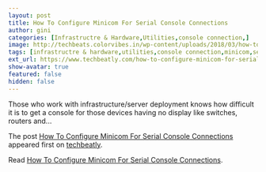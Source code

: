```yaml
---
layout: post
title: How To Configure Minicom For Serial Console Connections
author: gini
categories: [Infrastructre & Hardware,Utilities,console connection,]
image: http://techbeats.colorvibes.in/wp-content/uploads/2018/03/how-to-configure-minicom-for-serial-console-connections.png
tags: [infrastructre & hardware,utilities,console connection,minicom,serial connection,utilities,]
ext_url: https://www.techbeatly.com/how-to-configure-minicom-for-serial-console-connections/
show-avatar: true
featured: false
hidden: false
---
```


<p>Those who work with infrastructure/server deployment knows how difficult it is to get a console for those devices having no display like switches, routers and&#46;&#46;&#46;</p>
<p>The post <a href="https://www.techbeatly.com/how-to-configure-minicom-for-serial-console-connections/">How To Configure Minicom For Serial Console Connections</a> appeared first on <a href="https://www.techbeatly.com">techbeatly</a>.</p>

Read [How To Configure Minicom For Serial Console Connections](https://www.techbeatly.com/how-to-configure-minicom-for-serial-console-connections/).